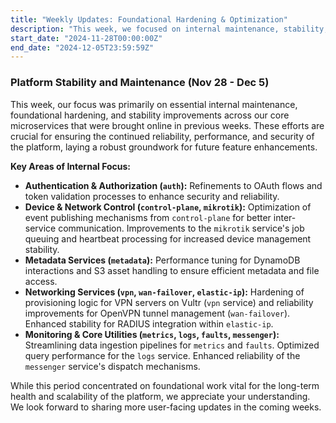 ```yaml
---
title: "Weekly Updates: Foundational Hardening & Optimization"
description: "This week, we focused on internal maintenance, stability, and optimization across recently launched core services, ensuring platform reliability and performance. No new user-facing features this period."
start_date: "2024-11-28T00:00:00Z"
end_date: "2024-12-05T23:59:59Z"
---
```


### Platform Stability and Maintenance (Nov 28 - Dec 5)

This week, our focus was primarily on essential internal maintenance, foundational hardening, and stability improvements across our core microservices that were brought online in previous weeks. These efforts are crucial for ensuring the continued reliability, performance, and security of the platform, laying a robust groundwork for future feature enhancements.

**Key Areas of Internal Focus:**

*   **Authentication & Authorization (`auth`):** Refinements to OAuth flows and token validation processes to enhance security and reliability.
*   **Device & Network Control (`control-plane`, `mikrotik`):** Optimization of event publishing mechanisms from `control-plane` for better inter-service communication. Improvements to the `mikrotik` service's job queuing and heartbeat processing for increased device management stability.
*   **Metadata Services (`metadata`):** Performance tuning for DynamoDB interactions and S3 asset handling to ensure efficient metadata and file access.
*   **Networking Services (`vpn`, `wan-failover`, `elastic-ip`):** Hardening of provisioning logic for VPN servers on Vultr (`vpn` service) and reliability improvements for OpenVPN tunnel management (`wan-failover`). Enhanced stability for RADIUS integration within `elastic-ip`.
*   **Monitoring & Core Utilities (`metrics`, `logs`, `faults`, `messenger`):** Streamlining data ingestion pipelines for `metrics` and `faults`. Optimized query performance for the `logs` service. Enhanced reliability of the `messenger` service's dispatch mechanisms.

While this period concentrated on foundational work vital for the long-term health and scalability of the platform, we appreciate your understanding. We look forward to sharing more user-facing updates in the coming weeks.
